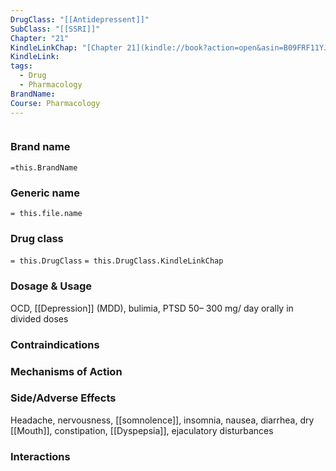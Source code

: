 ```yaml
---
DrugClass: "[[Antidepressent]]"
SubClass: "[[SSRI]]"
Chapter: "21"
KindleLinkChap: "[Chapter 21](kindle://book?action=open&asin=B09FRF11YJ&location=10945)"
KindleLink: 
tags:
  - Drug
  - Pharmacology
BrandName: 
Course: Pharmacology
---
```

```smiles

```

### Brand name
`=this.BrandName`
### Generic name
`= this.file.name`
### Drug class 
`= this.DrugClass`
	`= this.DrugClass.KindleLinkChap`

### Dosage & Usage
OCD, [[Depression]] (MDD), bulimia, PTSD
50– 300 mg/ day orally in divided doses
### Contraindications

### Mechanisms of Action

### Side/Adverse Effects
Headache, nervousness, [[somnolence]], insomnia, nausea, diarrhea, dry [[Mouth]], constipation, [[Dyspepsia]], ejaculatory disturbances

### Interactions

